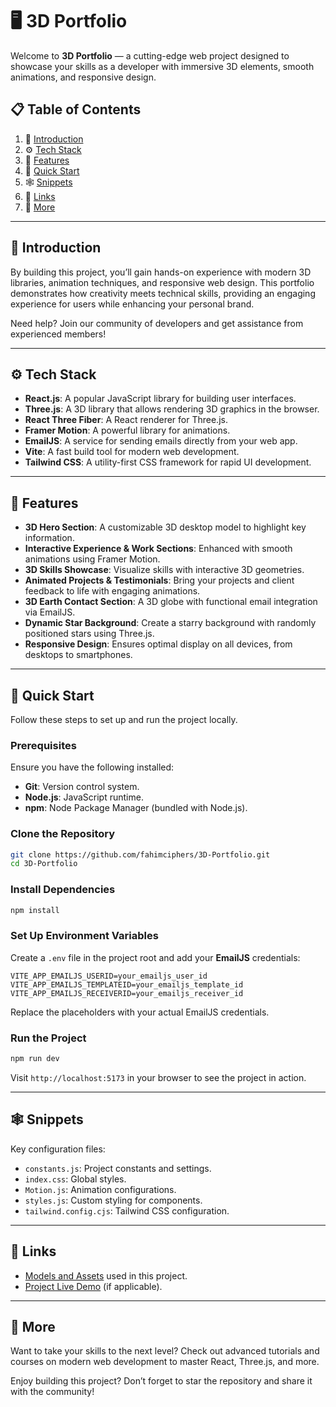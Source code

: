 
# 🖥️ 3D Portfolio

Welcome to **3D Portfolio** — a cutting-edge web project designed to showcase your skills as a developer with immersive 3D elements, smooth animations, and responsive design.

## 📋 Table of Contents
1. 🤖 [Introduction](#-introduction)
2. ⚙️ [Tech Stack](#️-tech-stack)
3. 🔋 [Features](#-features)
4. 🤸 [Quick Start](#-quick-start)
5. 🕸️ [Snippets](#%EF%B8%8F-snippets)
6. 🔗 [Links](#-links)
7. 🚀 [More](#-more)

---

## 🤖 Introduction

By building this project, you’ll gain hands-on experience with modern 3D libraries, animation techniques, and responsive web design. This portfolio demonstrates how creativity meets technical skills, providing an engaging experience for users while enhancing your personal brand.

Need help? Join our community of developers and get assistance from experienced members!

---

## ⚙️ Tech Stack

- **React.js**: A popular JavaScript library for building user interfaces.
- **Three.js**: A 3D library that allows rendering 3D graphics in the browser.
- **React Three Fiber**: A React renderer for Three.js.
- **Framer Motion**: A powerful library for animations.
- **EmailJS**: A service for sending emails directly from your web app.
- **Vite**: A fast build tool for modern web development.
- **Tailwind CSS**: A utility-first CSS framework for rapid UI development.

---

## 🔋 Features

- **3D Hero Section**: A customizable 3D desktop model to highlight key information.
- **Interactive Experience & Work Sections**: Enhanced with smooth animations using Framer Motion.
- **3D Skills Showcase**: Visualize skills with interactive 3D geometries.
- **Animated Projects & Testimonials**: Bring your projects and client feedback to life with engaging animations.
- **3D Earth Contact Section**: A 3D globe with functional email integration via EmailJS.
- **Dynamic Star Background**: Create a starry background with randomly positioned stars using Three.js.
- **Responsive Design**: Ensures optimal display on all devices, from desktops to smartphones.

---

## 🤸 Quick Start

Follow these steps to set up and run the project locally.

### Prerequisites

Ensure you have the following installed:

- **Git**: Version control system.
- **Node.js**: JavaScript runtime.
- **npm**: Node Package Manager (bundled with Node.js).

### Clone the Repository

```bash
git clone https://github.com/fahimciphers/3D-Portfolio.git
cd 3D-Portfolio
```

### Install Dependencies

```bash
npm install
```

### Set Up Environment Variables

Create a `.env` file in the project root and add your **EmailJS** credentials:

```
VITE_APP_EMAILJS_USERID=your_emailjs_user_id
VITE_APP_EMAILJS_TEMPLATEID=your_emailjs_template_id
VITE_APP_EMAILJS_RECEIVERID=your_emailjs_receiver_id
```

Replace the placeholders with your actual EmailJS credentials.

### Run the Project

```bash
npm run dev
```

Visit `http://localhost:5173` in your browser to see the project in action.

---

## 🕸️ Snippets

Key configuration files:

- `constants.js`: Project constants and settings.
- `index.css`: Global styles.
- `Motion.js`: Animation configurations.
- `styles.js`: Custom styling for components.
- `tailwind.config.cjs`: Tailwind CSS configuration.

---

## 🔗 Links

- [Models and Assets](#) used in this project.
- [Project Live Demo](#) (if applicable).

---

## 🚀 More

Want to take your skills to the next level? Check out advanced tutorials and courses on modern web development to master React, Three.js, and more.

Enjoy building this project? Don’t forget to star the repository and share it with the community!
